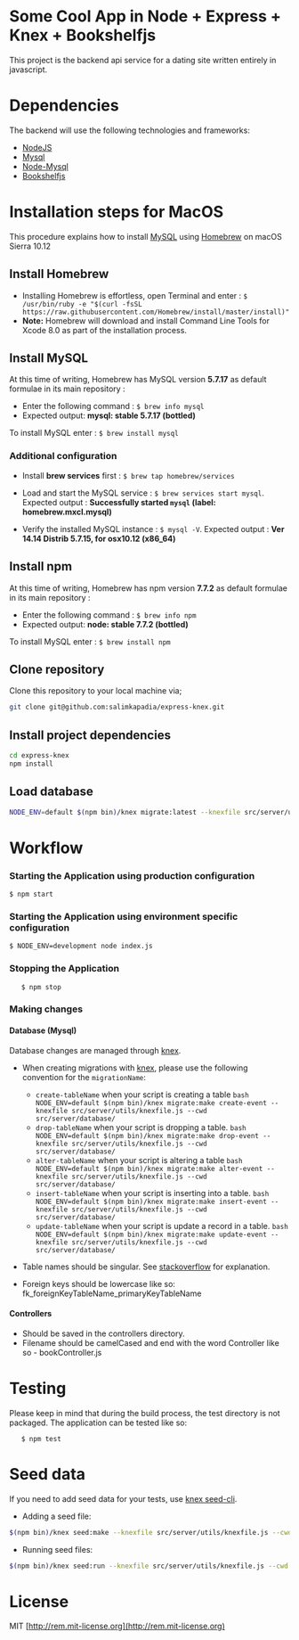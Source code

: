 Some Cool App in Node + Express + Knex + Bookshelfjs
===================
This project is the backend api service for a dating site written entirely in javascript.

# Dependencies
The backend will use the following technologies and frameworks:

  - [NodeJS](http://nodejs.org/)
  - [Mysql](http://www.mysql.com/)
  - [Node-Mysql](https://github.com/felixge/node-mysql)
  - [Bookshelfjs](http://bookshelfjs.org)


# Installation steps for MacOS
This procedure explains how to install [MySQL](https://www.mysql.com) using [Homebrew](http://brew.sh) on macOS Sierra 10.12

## Install Homebrew
* Installing Homebrew is effortless, open Terminal and enter :
 `$  /usr/bin/ruby -e "$(curl -fsSL https://raw.githubusercontent.com/Homebrew/install/master/install)"`
* **Note:** Homebrew will download and install Command Line Tools for Xcode 8.0 as part of the installation process.

## Install MySQL
At this time of writing, Homebrew has MySQL version **5.7.17** as default formulae in its main repository :

* Enter the following command : `$ brew info mysql`
* Expected output: **mysql: stable 5.7.17 (bottled)**

To install MySQL enter : `$ brew install mysql`

### Additional configuration

* Install **brew services** first : `$ brew tap homebrew/services`
* Load and start the MySQL service : `$ brew services start mysql`.
Expected output : **Successfully started `mysql` (label: homebrew.mxcl.mysql)**

* Verify the installed MySQL instance : `$ mysql -V`.
Expected output : **Ver 14.14 Distrib 5.7.15, for osx10.12 (x86_64)**

## Install npm
At this time of writing, Homebrew has npm version **7.7.2** as default formulae in its main repository :

* Enter the following command : `$ brew info npm`
* Expected output: **node: stable 7.7.2 (bottled)**

To install MySQL enter : `$ brew install npm`

## Clone repository
Clone this repository to your local machine via;
```bash
git clone git@github.com:salimkapadia/express-knex.git
```

## Install project dependencies
```bash
cd express-knex
npm install
```

## Load database
```bash
NODE_ENV=default $(npm bin)/knex migrate:latest --knexfile src/server/utils/knexfile.js --cwd src/server/database/
```

# Workflow

### Starting the Application using production configuration

 `$ npm start`

### Starting the Application using environment specific configuration

`$ NODE_ENV=development node index.js`

### Stopping the Application

       $ npm stop

### Making changes

#### Database (Mysql)
Database changes are managed through [knex](http://knexjs.org/#Migrations).

* When creating migrations with [knex](http://knexjs.org/#Migrations), please use the following convention for the `migrationName`:
  - `create-tableName` when your script is creating a table ```bash NODE_ENV=default $(npm bin)/knex migrate:make create-event --knexfile src/server/utils/knexfile.js --cwd src/server/database/```
  - `drop-tableName` when your script is dropping a table. ```bash NODE_ENV=default $(npm bin)/knex migrate:make drop-event --knexfile src/server/utils/knexfile.js --cwd src/server/database/```
  - `alter-tableName` when your script is altering a table ```bash NODE_ENV=default $(npm bin)/knex migrate:make alter-event --knexfile src/server/utils/knexfile.js --cwd src/server/database/```
  - `insert-tableName` when your script is inserting into a table. ```bash NODE_ENV=default $(npm bin)/knex migrate:make insert-event --knexfile src/server/utils/knexfile.js --cwd src/server/database/```
  - `update-tableName` when your script is update a record in a table. ```bash NODE_ENV=default $(npm bin)/knex migrate:make update-event --knexfile src/server/utils/knexfile.js --cwd src/server/database/```

* Table names should be singular. See [stackoverflow](http://stackoverflow.com/questions/338156/table-naming-dilemma-singular-vs-plural-names) for explanation.
* Foreign keys should be lowercase like so: fk\_foreignKeyTableName\_primaryKeyTableName

#### Controllers

* Should be saved in the controllers directory.
* Filename should be camelCased and end with the word Controller like so - bookController.js

# Testing
Please keep in mind that during the build process, the test directory is not packaged. The application can be tested like so:

       $ npm test

# Seed data
If you need to add seed data for your tests, use [knex seed-cli](http://knexjs.org/#Seeds-CLI).

- Adding a seed file:
```bash
$(npm bin)/knex seed:make --knexfile src/server/utils/knexfile.js --cwd test/data insert-dummy-data.js
```

- Running seed files:
```bash
$(npm bin)/knex seed:run --knexfile src/server/utils/knexfile.js --cwd test/data
```

License
=========
MIT [http://rem.mit-license.org](http://rem.mit-license.org)
